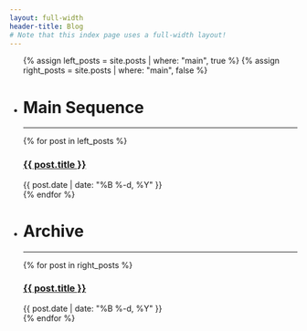 ```yaml
---
layout: full-width
header-title: Blog
# Note that this index page uses a full-width layout!
---
```


  <!-- <h1 class="content-listing-header sans"></h1> -->
  <ul class="content-listing">
    {% assign left_posts = site.posts | where: "main", true %}
    {% assign right_posts = site.posts | where: "main", false %}
    <li class="left-column"><h1 class="content-listing-header sans">Main Sequence</h1>
      <hr class="slender">
        {% for post in left_posts %}
            <div class="post-container">
                <a href="{{ post.url | prepend: site.baseurl }}"><h3 class="post-title contrast">{{ post.title }}</h3></a>
                <span class="smaller">{{ post.date | date: "%B %-d, %Y" }}</span>
            </div>
        {% endfor %}
    </li>
    <li class="right-column"><h1 class="content-listing-header sans">Archive</h1>
      <hr class="slender">
        {% for post in right_posts %}
            <div class="post-container">
                <a href="{{ post.url | prepend: site.baseurl }}"><h3 class="post-title contrast">{{ post.title }}</h3></a>
                <span class="smaller">{{ post.date | date: "%B %-d, %Y" }}</span>
            </div>
        {% endfor %}
    </li>
</ul>
